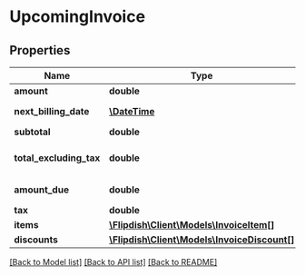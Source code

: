 # UpcomingInvoice

## Properties
Name | Type | Description | Notes
------------ | ------------- | ------------- | -------------
**amount** | **double** | Amount | [optional] 
**next_billing_date** | [**\DateTime**](\DateTime.md) | Next billing date | [optional] 
**subtotal** | **double** | Subtotal | 
**total_excluding_tax** | **double** | Total excluding tax | [optional] 
**amount_due** | **double** | Amount due | 
**tax** | **double** | Tax | 
**items** | [**\Flipdish\\Client\Models\InvoiceItem[]**](InvoiceItem.md) | Items | [optional] 
**discounts** | [**\Flipdish\\Client\Models\InvoiceDiscount[]**](InvoiceDiscount.md) | Discounts | [optional] 

[[Back to Model list]](../README.md#documentation-for-models) [[Back to API list]](../README.md#documentation-for-api-endpoints) [[Back to README]](../README.md)


